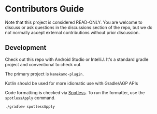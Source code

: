 # Contributors Guide

Note that this project is considered READ-ONLY. You are welcome to discuss or ask questions in the
discussions section of the repo, but we do not normally accept external contributions without prior
discussion.

## Development

Check out this repo with Android Studio or IntelliJ. It's a standard gradle project and conventional to check out.

The primary project is `kamekamo-plugin`.

Kotlin should be used for more idiomatic use with Gradle/AGP APIs

Code formatting is checked via [Spotless](https://github.com/diffplug/spotless). To run the formatter,
use the `spotlessApply` command.

```bash
./gradlew spotlessApply
```